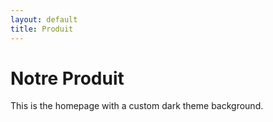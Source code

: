 ```yaml
---
layout: default
title: Produit
---
```


<div class="background" style="background-image: url('/assets/images/mvp.jpg');">
  <h1>Notre Produit</h1>
  <p>This is the homepage with a custom dark theme background.</p>
</div>
